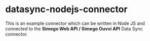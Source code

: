 # datasync-nodejs-connector

This is an example connector which can be written in Node JS and connected to the **Simego Web API / Simego Ouvvi API** Data Sync connector. 
